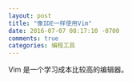 ```yaml
---
layout: post
title: "像IDE一样使用Vim"
date: 2016-07-07 08:17:10 -0700
comments: true
categories: 编程工具
---
```


Vim 是一个学习成本比较高的编辑器。
<!--more-->

